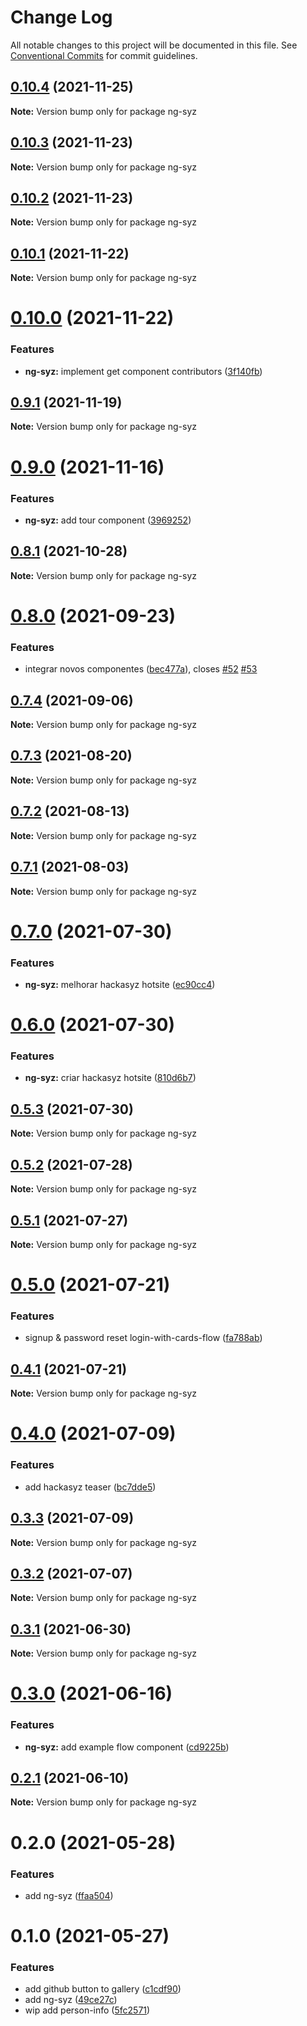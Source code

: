 # Change Log

All notable changes to this project will be documented in this file.
See [Conventional Commits](https://conventionalcommits.org) for commit guidelines.

## [0.10.4](https://github.com/wizsolucoes/syz/compare/ng-syz@0.10.3...ng-syz@0.10.4) (2021-11-25)

**Note:** Version bump only for package ng-syz





## [0.10.3](https://github.com/wizsolucoes/syz/compare/ng-syz@0.10.2...ng-syz@0.10.3) (2021-11-23)

**Note:** Version bump only for package ng-syz





## [0.10.2](https://github.com/wizsolucoes/syz/compare/ng-syz@0.10.1...ng-syz@0.10.2) (2021-11-23)

**Note:** Version bump only for package ng-syz





## [0.10.1](https://github.com/wizsolucoes/syz/compare/ng-syz@0.10.0...ng-syz@0.10.1) (2021-11-22)

**Note:** Version bump only for package ng-syz





# [0.10.0](https://github.com/wizsolucoes/syz/compare/ng-syz@0.9.1...ng-syz@0.10.0) (2021-11-22)


### Features

* **ng-syz:** implement get component contributors ([3f140fb](https://github.com/wizsolucoes/syz/commit/3f140fb444cdc678b8d07e1c6f3112352213f13a))





## [0.9.1](https://github.com/wizsolucoes/syz/compare/ng-syz@0.9.0...ng-syz@0.9.1) (2021-11-19)

**Note:** Version bump only for package ng-syz





# [0.9.0](https://github.com/wizsolucoes/syz/compare/ng-syz@0.8.1...ng-syz@0.9.0) (2021-11-16)


### Features

* **ng-syz:** add tour component ([3969252](https://github.com/wizsolucoes/syz/commit/3969252a23989588b543b9c1d0c7d7730ee78374))





## [0.8.1](https://github.com/wizsolucoes/syz/compare/ng-syz@0.8.0...ng-syz@0.8.1) (2021-10-28)

**Note:** Version bump only for package ng-syz





# [0.8.0](https://github.com/wizsolucoes/syz/compare/ng-syz@0.7.4...ng-syz@0.8.0) (2021-09-23)


### Features

* integrar novos componentes ([bec477a](https://github.com/wizsolucoes/syz/commit/bec477a1bfe0fa432d1f6a8f83f5f2ca5e388f29)), closes [#52](https://github.com/wizsolucoes/syz/issues/52) [#53](https://github.com/wizsolucoes/syz/issues/53)





## [0.7.4](https://github.com/wizsolucoes/syz/compare/ng-syz@0.7.3...ng-syz@0.7.4) (2021-09-06)

**Note:** Version bump only for package ng-syz





## [0.7.3](https://github.com/wizsolucoes/syz/compare/ng-syz@0.7.2...ng-syz@0.7.3) (2021-08-20)

**Note:** Version bump only for package ng-syz





## [0.7.2](https://github.com/wizsolucoes/syz/compare/ng-syz@0.7.1...ng-syz@0.7.2) (2021-08-13)

**Note:** Version bump only for package ng-syz





## [0.7.1](https://github.com/wizsolucoes/syz/compare/ng-syz@0.7.0...ng-syz@0.7.1) (2021-08-03)

**Note:** Version bump only for package ng-syz





# [0.7.0](https://github.com/wizsolucoes/syz/compare/ng-syz@0.6.0...ng-syz@0.7.0) (2021-07-30)


### Features

* **ng-syz:** melhorar hackasyz hotsite ([ec90cc4](https://github.com/wizsolucoes/syz/commit/ec90cc433b63fdef990b7efd1e9e163386d7ce58))





# [0.6.0](https://github.com/wizsolucoes/syz/compare/ng-syz@0.5.3...ng-syz@0.6.0) (2021-07-30)


### Features

* **ng-syz:** criar hackasyz hotsite ([810d6b7](https://github.com/wizsolucoes/syz/commit/810d6b75fed2fb8fa2acfe05b768279d9af885bd))





## [0.5.3](https://github.com/wizsolucoes/syz/compare/ng-syz@0.5.2...ng-syz@0.5.3) (2021-07-30)

**Note:** Version bump only for package ng-syz





## [0.5.2](https://github.com/wizsolucoes/syz/compare/ng-syz@0.5.1...ng-syz@0.5.2) (2021-07-28)

**Note:** Version bump only for package ng-syz





## [0.5.1](https://github.com/wizsolucoes/syz/compare/ng-syz@0.5.0...ng-syz@0.5.1) (2021-07-27)

**Note:** Version bump only for package ng-syz





# [0.5.0](https://github.com/wizsolucoes/syz/compare/ng-syz@0.4.1...ng-syz@0.5.0) (2021-07-21)


### Features

* signup & password reset login-with-cards-flow ([fa788ab](https://github.com/wizsolucoes/syz/commit/fa788abf8fcef11455dd0040d0eb4e1eb9a4cc5e))





## [0.4.1](https://github.com/wizsolucoes/syz/compare/ng-syz@0.4.0...ng-syz@0.4.1) (2021-07-21)

**Note:** Version bump only for package ng-syz





# [0.4.0](https://github.com/wizsolucoes/syz/compare/ng-syz@0.3.3...ng-syz@0.4.0) (2021-07-09)


### Features

* add hackasyz teaser ([bc7dde5](https://github.com/wizsolucoes/syz/commit/bc7dde5784091d399b04248e0abf495f6d1cdaae))





## [0.3.3](https://github.com/wizsolucoes/syz/compare/ng-syz@0.3.2...ng-syz@0.3.3) (2021-07-09)

**Note:** Version bump only for package ng-syz





## [0.3.2](https://github.com/wizsolucoes/syz/compare/ng-syz@0.3.1...ng-syz@0.3.2) (2021-07-07)

**Note:** Version bump only for package ng-syz





## [0.3.1](https://github.com/wizsolucoes/syz/compare/ng-syz@0.3.0...ng-syz@0.3.1) (2021-06-30)

**Note:** Version bump only for package ng-syz





# [0.3.0](https://github.com/wizsolucoes/syz/compare/ng-syz@0.2.1...ng-syz@0.3.0) (2021-06-16)


### Features

* **ng-syz:** add example flow component ([cd9225b](https://github.com/wizsolucoes/syz/commit/cd9225bfa310222a2060a49e72f3109588d1007b))





## [0.2.1](https://github.com/wizsolucoes/syz/compare/ng-syz@0.2.0...ng-syz@0.2.1) (2021-06-10)

**Note:** Version bump only for package ng-syz





# 0.2.0 (2021-05-28)


### Features

* add ng-syz ([ffaa504](https://github.com/wizsolucoes/syz/commit/ffaa504bf384fa7d557c0b1f37ab2fbc17b2ecf3))





# 0.1.0 (2021-05-27)


### Features

* add github button to gallery ([c1cdf90](https://github.com/wizsolucoes/syz/commit/c1cdf9070ec1b2d4c9a145cc1b523aaff3e9143b))
* add ng-syz ([49ce27c](https://github.com/wizsolucoes/syz/commit/49ce27c22f3c6e48538556f96c457ec19fba7ec8))
* wip add person-info ([5fc2571](https://github.com/wizsolucoes/syz/commit/5fc2571e377c73fc84ccd9802a29947b373425df))
